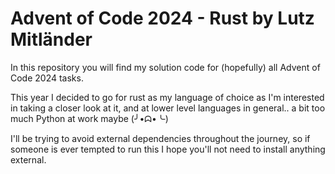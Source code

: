 # Advent of Code 2024 - Rust by Lutz Mitländer
In this repository you will find my solution code for (hopefully) all Advent of Code 2024 tasks.

This year I decided to go for rust as my language of choice as I'm interested in taking a closer look at it, and at lower level languages in general.. a bit too much Python at work maybe (╯•ᗣ•╰)

I'll be trying to avoid external dependencies throughout the journey, so if someone is ever tempted to run this I hope you'll not need to install anything external.